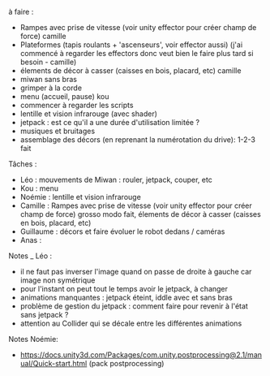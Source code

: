 à faire : 
 - Rampes avec prise de vitesse (voir unity effector pour créer champ de force) camille
 - Plateformes (tapis roulants + 'ascenseurs', voir effector aussi) (j'ai commencé à regarder les effectors donc veut bien le faire plus tard si besoin - camille)
 - élements de décor à casser (caisses en bois, placard, etc) camille
 - miwan sans bras 
 - grimper à la corde
 - menu (accueil, pause) kou
 - commencer à regarder les scripts 
 - lentille et vision infrarouge (avec shader)
 - jetpack : est ce qu'il a une durée d'utilisation limitée ?
 - musiques et bruitages 
 - assemblage des décors (en reprenant la numérotation du drive): 1-2-3 fait 

 Tâches :
  - Léo : mouvements de Miwan : rouler, jetpack, couper, etc 
  - Kou : menu
  - Noémie : lentille et vision infrarouge
  - Camille : Rampes avec prise de vitesse (voir unity effector pour créer champ de force) grosso modo fait, élements de décor à casser (caisses en bois, placard, etc) 
  - Guillaume : décors et faire évoluer le robot dedans / caméras
  - Anas : 


Notes _ Léo :
 - il ne faut pas inverser l'image quand on passe de droite à gauche car image non symétrique
 - pour l'instant on peut tout le temps avoir le jetpack, à changer
 - animations manquantes : jetpack éteint, iddle avec et sans bras
 - problème de gestion du jetpack : comment faire pour revenir à l'état sans jetpack ?
 - attention au Collider qui se décale entre les différentes animations

Notes Noémie: 
 - https://docs.unity3d.com/Packages/com.unity.postprocessing@2.1/manual/Quick-start.html (pack postprocessing) 
